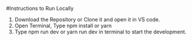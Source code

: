 #Instructions to Run Locally

1. Download the Repository or Clone it and open it in VS code.
2. Open Terminal, Type npm install or yarn
3. Type npm run dev or yarn run dev in terminal to start the development.

